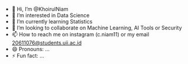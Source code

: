 - 👋 Hi, I’m @KhoirulNiam
- 👀 I’m interested in Data Science 
- 🌱 I’m currently learning Statistics
- 💞️ I’m looking to collaborate on Machine Learning, AI Tools or Security
- 📫 How to reach me on instagram (c.niam11) or my email 20611076@students.uii.ac.id
- 😄 Pronouns: ...
- ⚡ Fun fact: ...

<!---
KhoirulNiam/KhoirulNiam is a ✨ special ✨ repository because its `README.md` (this file) appears on your GitHub profile.
You can click the Preview link to take a look at your changes.
--->
